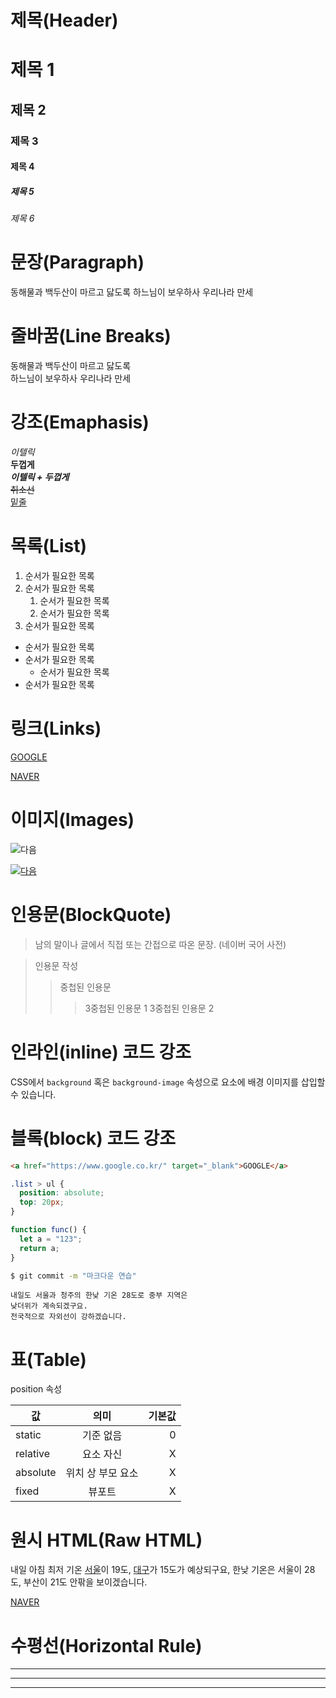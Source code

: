 # 제목(Header)

# 제목 1

## 제목 2

### 제목 3

#### 제목 4

##### 제목 5

###### 제목 6

# 문장(Paragraph)

동해물과 백두산이 마르고 닳도록 하느님이 보우하사 우리나라 만세

# 줄바꿈(Line Breaks)

<!-- 띄어쓰기 2번이 작동하지 않는다면 br태그 -->

동해물과 백두산이 마르고 닳도록 <br/>
하느님이 보우하사 우리나라 만세 <br/>

# 강조(Emaphasis)

_이텔릭_  
**두껍게**  
**_이텔릭 + 두껍게_** <br/>
~~취소선~~  
<u>밑줄</u>

# 목록(List)

<!-- 숫자 1번만 넣으면 ol이 적용됨 -->
<!-- 2번 들여쓰기해서 내부에 ol만들 수 있음 -->

1. 순서가 필요한 목록
1. 순서가 필요한 목록
   1. 순서가 필요한 목록
   1. 순서가 필요한 목록
1. 순서가 필요한 목록

- 순서가 필요한 목록
- 순서가 필요한 목록
  - 순서가 필요한 목록
- 순서가 필요한 목록

# 링크(Links)

<!-- <a href="https://google.com">GOOGLE</a>  -->
[GOOGLE](https://google.com) <br/>

<!-- <a href="https://naver.com" title="NAVER로 이동!">NAVER</a> -->
[NAVER](https://naver.com "NAVER로 이동!")<br/>

<!-- <a href="https://naver.com" title="NAVER로 이동!" target="_blank">NAVER</a> -->

# 이미지(Images)

<!-- ![대체텍스트](링크) -->

![다음](https://t1.daumcdn.net/daumtop_chanel/op/20200723055344399.png)

[![다음](https://t1.daumcdn.net/daumtop_chanel/op/20200723055344399.png)](https://www.daum.net/)

# 인용문(BlockQuote)

> 남의 말이나 글에서 직접 또는 간접으로 따온 문장.
> (네이버 국어 사전)

> 인용문 작성
>
> > 중첩된 인용문
> >
> > > 3중첩된 인용문 1
> > > 3중첩된 인용문 2

# 인라인(inline) 코드 강조

CSS에서 `background` 혹은 `background-image` 속성으로 요소에 배경 이미지를 삽입할 수 있습니다.

# 블록(block) 코드 강조

```html
<a href="https://www.google.co.kr/" target="_blank">GOOGLE</a>
```

```css
.list > ul {
  position: absolute;
  top: 20px;
}
```

```javascript
function func() {
  let a = "123";
  return a;
}
```

```bash
$ git commit -m "마크다운 연습"
```

```plaintext
내일도 서울과 청주의 한낮 기온 28도로 중부 지역은
낮더위가 계속되겠구요.
전국적으로 자외선이 강하겠습니다.
```

# 표(Table)

position 속성

<!-- 표의 머리부분  -->
<!-- 기본적으로 왼쪽 정렬, :--: 중앙, --: 오른쪽 -->

| 값       |       의미        | 기본값 |
| -------- | :---------------: | -----: |
| static   |     기준 없음     |      0 |
| relative |     요소 자신     |      X |
| absolute | 위치 상 부모 요소 |      X |
| fixed    |      뷰포트       |      X |

# 원시 HTML(Raw HTML)

내일 아침 최저 기온 <span style="text-decoration: underline;">서울</span>이 19도, <u>대구</u>가 15도가 예상되구요,
한낮 기온은 서울이 28도, 부산이 21도 안팎을 보이겠습니다.

<a href="https://naver.com" title="NAVER로 이동!" target="_blank">NAVER</a>

# 수평선(Horizontal Rule)

---

---

---
